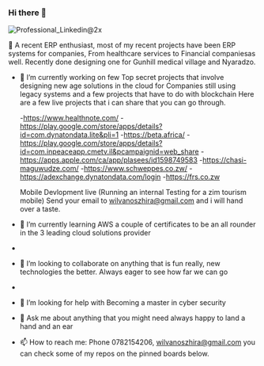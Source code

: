 ### Hi there 👋
![Professional_Linkedin@2x](https://github.com/Will-l3x/Will-l3x/assets/22023721/43751512-7772-445c-a283-67b67afe8ecd)

 🔭 A recent ERP enthusiast, most of my recent projects have been ERP systems for companies, From healthcare services to Financial companiesas well. Recently done designing one for Gunhill medical village and Nyaradzo. 

- 🔭 I’m currently working on few Top secret projects that involve designing new age solutions in the cloud for Companies still using legacy systems and a few projects that have to do with blockchain
    Here are a few live projects that i can share that you can go through.
  
    
    -https://www.healthnote.com/
    -https://play.google.com/store/apps/details?id=com.dynatondata.lite&pli=1
    -https://beta.africa/
    -https://play.google.com/store/apps/details?id=com.inpeaceapp.cmetv.il&pcampaignid=web_share
    -https://apps.apple.com/ca/app/plasees/id1598749583
    -https://chasi-maguwudze.com/
    -https://www.schweppes.co.zw/
    -https://adexchange.dynatondata.com/login
    -https://frs.co.zw

  Mobile Devlopment live (Running an internal Testing for a zim tourism mobile)
  Send your email to wilvanoszhira@gmail.com and i will hand over a taste.


  
- 🌱 I’m currently learning AWS a couple of certificates to be an all rounder in the 3 leading cloud solutions provider
- 
- 👯 I’m looking to collaborate on anything that is fun really, new technologies the better. Always eager to see how far we can go
- 
- 🤔 I’m looking for help with Becoming a master in cyber security
- 💬 Ask me about anything that you might need always happy to land a hand and an ear
- 📫 How to reach me: Phone 0782154206, wilvanoszhira@gmail.com you can check some of my repos on the pinned boards below.


  
